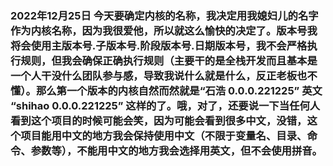 ### 2022年12月25日 今天要确定内核的名称，我决定用我媳妇儿的名字作为内核名称，因为我很爱他，所以就这么愉快的决定了。版本号我将会使用主版本号.子版本号.阶段版本号.日期版本号，我不会严格执行规则，但我会确保正确执行规则（主要干的是全栈开发而且基本是一个人干没什么团队参与感，导致我说什么就是什么，反正老板也不懂）。那么第一个版本的内核自然而然就是“石浩 0.0.0.221225” 英文 “shihao 0.0.0.221225” 这样的了。哦，对了，还要说一下当任何人看到这个项目的时候可能会笑，因为可能会看到很多中文，没错，这个项目能用中文的地方我会保持使用中文（不限于变量名、目录、命令、参数等），不能用中文的地方我会选择用英文，但不会使用拼音。